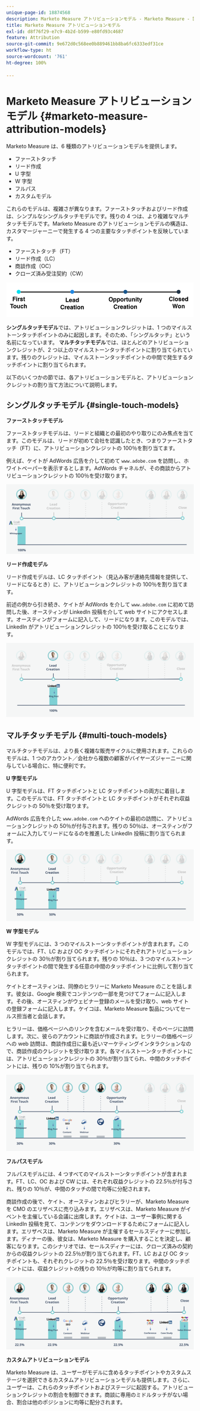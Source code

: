 ```yaml
---
unique-page-id: 18874568
description: Marketo Measure アトリビューションモデル - Marketo Measure - 製品ドキュメント
title: Marketo Measure アトリビューションモデル
exl-id: d8f76f29-e7c9-4b2d-b599-e80fd93c4687
feature: Attribution
source-git-commit: 9e672d0c568ee0b889461bb8ba6fc6333edf31ce
workflow-type: ht
source-wordcount: '761'
ht-degree: 100%

---
```


# Marketo Measure アトリビューションモデル {#marketo-measure-attribution-models}

Marketo Measure は、6 種類のアトリビューションモデルを提供します。

* ファーストタッチ
* リード作成
* U 字型
* W 字型
* フルパス
* カスタムモデル

これらのモデルは、複雑さが異なります。ファーストタッチおよびリード作成は、シンプルなシングルタッチモデルです。残りの 4 つは、より複雑なマルチタッチモデルです。Marketo Measure のアトリビューションモデルの構造は、カスタマージャーニーで発生する 4 つの主要なタッチポイントを反映しています。

* ファーストタッチ（FT）
* リード作成（LC）
* 商談作成（OC）
* クローズ済み受注契約（CW）

![](assets/1-1.png)

**シングルタッチモデル**では、アトリビューションクレジットは、1 つのマイルストーンタッチポイントのみに起因します。そのため、「シングルタッチ」という名前になっています。
**マルチタッチモデル**&#x200B;では、ほとんどのアトリビューションクレジットが、2 つ以上のマイルストーンタッチポイントに割り当てられています。残りのクレジットは、マイルストーンタッチポイントの中間で発生するタッチポイントに割り当てられます。

以下のいくつかの節では、各アトリビューションモデルと、アトリビューションクレジットの割り当て方法について説明します。

## シングルタッチモデル {#single-touch-models}

**ファーストタッチモデル**

ファーストタッチモデルは、リードと組織との最初のやり取りにのみ焦点を当てます。このモデルは、リードが初めて会社を認識したとき、つまりファーストタッチ（FT）に、アトリビューションクレジットの 100％を割り当てます。

例えば、ケイトが AdWords 広告を介して初めて `www.adobe.com` を訪問し、ホワイトペーパーを表示するとします。AdWords チャネルが、その商談からアトリビューションクレジットの 100％を受け取ります。

![](assets/2.png)

**リード作成モデル**

リード作成モデルは、LC タッチポイント（見込み客が連絡先情報を提供して、リードになるとき）に、アトリビューションクレジットの 100％を割り当てます。

前述の例から引き続き、ケイトが AdWords を介して `www.adobe.com` に初めて訪問した後、オースティンが LinkedIn 投稿を介して web サイトにアクセスします。オースティンがフォームに記入して、リードになります。このモデルでは、LinkedIn がアトリビューションクレジットの 100％を受け取ることになります。

![](assets/3.png)

## マルチタッチモデル {#multi-touch-models}

マルチタッチモデルは、より長く複雑な販売サイクルに使用されます。これらのモデルは、1 つのアカウント／会社から複数の顧客がバイヤーズジャーニーに関与している場合に、特に便利です。

**U 字型モデル**

U 字型モデルは、FT タッチポイントと LC タッチポイントの両方に着目します。このモデルでは、FT タッチポイントと LC タッチポイントがそれぞれ収益クレジットの 50％を受け取ります。

AdWords 広告を介した `www.adobe.com` へのケイトの最初の訪問に、アトリビューションクレジットの 50％が付与されます。残りの 50％は、オースティンがフォームに入力してリードになるのを推進した LinkedIn 投稿に割り当てられます。

![](assets/4.png)

**W 字型モデル**

W 字型モデルには、3 つのマイルストーンタッチポイントが含まれます。このモデルでは、FT、LC および OC タッチポイントにそれぞれアトリビューションクレジットの 30％が割り当てられます。残りの 10％は、3 つのマイルストーンタッチポイントの間で発生する任意の中間のタッチポイントに比例して割り当てられます。

ケイトとオースティンは、同僚のヒラリーに Marketo Measure のことを話します。彼女は、Google 検索でコンテンツの一部を見つけてフォームに記入します。その後、オースティンがウェビナー登録のメールを受け取り、web サイトの登録フォームに記入します。ケイコは、Marketo Measure 製品についてセールス担当者と会話します。

ヒラリーは、価格ページへのリンクを含むメールを受け取り、そのページに訪問します。次に、彼らのアカウントに商談が作成されます。ヒラリーの価格ページへの web 訪問は、商談作成日に最も近いマーケティングインタラクションなので、商談作成のクレジットを受け取ります。各マイルストーンタッチポイントには、アトリビューションクレジットの 30％が割り当てられ、中間のタッチポイントには、残りの 10%が割り当てられます。

![](assets/5.png)

**フルパスモデル**

フルパスモデルには、4 つすべてのマイルストーンタッチポイントが含まれます。FT、LC、OC および CW には、それぞれ収益クレジットの 22.5％が付与され、残りの 10％が、中間のタッチの間で均等に分配されます。

商談作成の後で、ケイト、オースティンおよびヒラリーが、Marketo Measure を CMO のエリザベスに売り込みます。エリザベスは、Marketo Measure がイベントを主催している会議に出席します。ケイトは、ユーザー事例に関する LinkedIn 投稿を見て、コンテンツをダウンロードするためにフォームに記入します。エリザベスは、Marketo Measure が主催するセールスディナーに参加します。ディナーの後、彼女は、Marketo Measure を購入することを決定し、顧客になります。このシナリオでは、セールスディナーには、クローズ済みの契約からの収益クレジットの 22.5％が割り当てられます。FT、LC および OC タッチポイントも、それぞれクレジットの 22.5％を受け取ります。中間のタッチポイントには、収益クレジットの残りの 10％が均等に割り当てられます。

![](assets/6.png)

**カスタムアトリビューションモデル**

Marketo Measure は、ユーザーがモデルに含めるタッチポイントやカスタムステージを選択できるカスタムアトリビューションモデルも提供します。さらに、ユーザーは、これらのタッチポイントおよびステージに起因する。アトリビューションクレジットの割合を制御できます。商談に専用のミドルタッチがない場合、割合は他のポジションに均等に配分されます。
